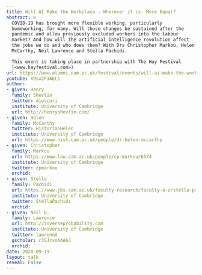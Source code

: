 ```yaml
---
title: Will AI Make the Workplace - Wherever it is- More Equal?
abstract: >
  COVID-19 has brought more flexible working, particularly
  homeworking, for many. Will those changes be sustained after the
  pandemic and allow previously excluded workers into the labour
  market? And how will the artificial intelligence revolution affect
  the jobs we do and who does them? With Drs Christopher Markou, Helen
  McCarthy, Neil Lawrence and Stella Pachidi.

  This event is taking place in partnership with The Hay Festival
  (<www.hayfestival.com>)
url: https://www.alumni.cam.ac.uk/festival/events/will-ai-make-the-workplace-wherever-it-is-more-equal
youtube: X9sx2F3AELs
author:
- given: Henry
  family: Shevlin
  twitter: dioscuri
  institute: University of Cambridge
  url: http://henryshevlin.com/
- given: Helen 
  family: McCarthy
  twitter: HistorianHelen
  institute: University of Cambridge
  url: https://www.hist.cam.ac.uk/people/dr-helen-mccarthy
- given: Christopher
  family: Markou
  url: https://www.law.cam.ac.uk/people/cp-markou/6574
  institute: University of Cambridge
  twitter: cpmarkou
  orchid: 
- given: Stella
  family: Pachidi
  url: https://www.jbs.cam.ac.uk/faculty-research/faculty-a-z/stella-pachidi/
  institute: University of Cambridge
  twitter: StellaPachidi
  orchid: 
- given: Neil D.
  family: Lawrence
  url: http://inverseprobability.com
  institute: University of Cambridge
  twitter: lawrennd
  gscholar: r3SJcvoAAAAJ
  orchid: 
date: 2020-09-19
layout: talk
reveal: False
---
```

